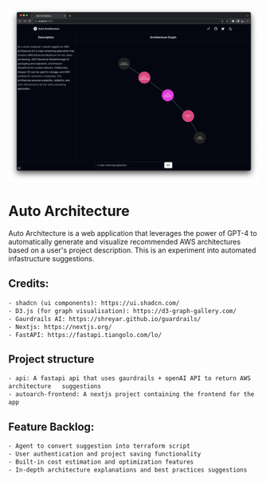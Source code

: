 ![alt text](https://github.com/jrgood01/AutoArch/blob/main/screenshot.png)

# Auto Architecture
Auto Architecture is a web application that leverages the power of GPT-4 to automatically generate and visualize recommended AWS architectures based on a user's project description. This is an experiment into automated infastructure suggestions.
## Credits:
    - shadcn (ui components): https://ui.shadcn.com/
    - D3.js (for graph visualisation): https://d3-graph-gallery.com/
    - Gaurdrails AI: https://shreyar.github.io/guardrails/
    - Nextjs: https://nextjs.org/
    - FastAPI: https://fastapi.tiangolo.com/lo/
## Project structure
    - api: A fastapi api that uses gaurdrails + openAI API to return AWS architecture   suggestions
    - autoarch-frontend: A nextjs project containing the frontend for the app 
## Feature Backlog:
    - Agent to convert suggestion into terraform script
    - User authentication and project saving functionality
    - Built-in cost estimation and optimization features
    - In-depth architecture explanations and best practices suggestions
